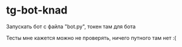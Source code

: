 # tg-bot-knad
Запускать бот с файла "bot.py", токен там для бота

Тесты мне кажется можно не проверять, ничего путного там нет :(
